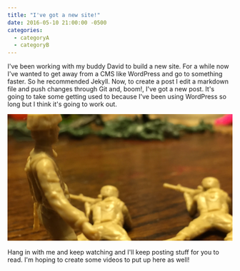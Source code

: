 ```yaml
---
title: "I've got a new site!"
date: 2016-05-10 21:00:00 -0500
categories:
  - categoryA
  - categoryB
---
```


I've been working with my buddy David to build a new site. For a while now I've wanted to get away from a CMS like WordPress and go to something faster. So he recommended Jekyll. Now, to create a post I edit a markdown file and push changes through Git and, boom!, I've got a new post. It's going to take some getting used to because I've been using WordPress so long but I think it's going to work out.


![Hoorah!](/images/posts/2016/05/Army_Guy_post.png)


Hang in with me and keep watching and I'll keep posting stuff for you to read. I'm hoping to create some videos to put up here as well!
